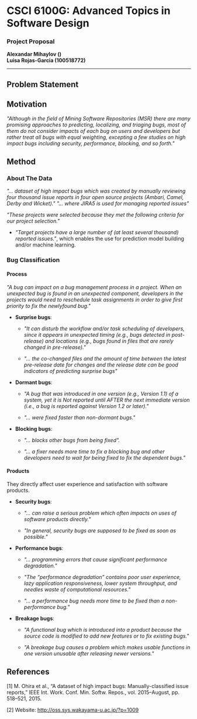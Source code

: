 # CSCI 6100G: Advanced Topics in Software Design

### Project Proposal 

**Alexandar Mihaylov ()**<br>
**Luisa Rojas-Garcia (100518772)**

---

## Problem Statement

## Motivation

*"Although in the field of Mining Software Repositories (MSR) there are many promising approaches to predicting, localizing, and triaging bugs, most of them do not consider impacts of each bug on users and developers but rather treat all bugs with equal weighting, excepting a few studies on high impact bugs including security, performance, blocking, and so forth."*

## Method

### About The Data

*"... dataset of high impact bugs which was created by manually reviewing four thousand issue reports in four open source projects (Ambari, Camel, Derby and Wicket)."* *"... where JIRA5 is used for managing reported
issues"*

*"These projects were selected because they met the following criteria for our project selection."*

- *"Target projects have a large number of (at least several thousand) reported issues."*, which enables the use for prediction model building and/or machine learning.

### Bug Classification

#### Process

*"A bug can impact on a bug management process in a project. When an unexpected bug is found in an unexpected component, developers in the projects would need to reschedule task assignments in order to give first priority to fix the newlyfound bug."*

- **Surprise bugs**:

	- *"It can disturb the workflow and/or task scheduling of developers, since it appears in unexpected timing (e.g., bugs detected in post-release) and locations (e.g., bugs found in files that are rarely changed in pre-release)."*
	
	- *"... the co-changed files and the amount of time between the latest pre-release date for changes and the release date can be good indicators of predicting surprise bugs"*

- **Dormant bugs**: 
	
	- *"A bug that was introduced in one version (e.g., Version 1.1) of a system, yet it is Not reported until AFTER the next immediate version (i.e., a bug is reported against Version 1.2 or later)."*
	
	- *"... were fixed faster than non-dormant bugs."*
	
- **Blocking bugs**: 

	- *"... blocks other bugs from being fixed".*
	
	- *"... a fixer needs more time to fix a blocking bug and other developers need to wait for being fixed to fix the dependent bugs."*

#### Products

They directly affect user experience and satisfaction with software products.

- **Security bugs**:
	
	- *"... can raise a serious problem which often impacts on uses of software products directly."*
	
	- *"In general, security bugs are supposed to be fixed as soon as possible."*
	
- **Performance bugs**: 

	- *"... programming errors that cause significant performance degradation."*

	- *"The “performance degradation” contains poor user experience, lazy application responsiveness, lower system throughput, and needles waste of computational resources."*

	- *"... a performance bug needs more time to be fixed than a non-performance bug."*

- **Breakage bugs**:

	- *"A functional bug which is introduced into a product because the source code is modified to add new features or to fix existing bugs."*

	- *"A breakage bug causes a problem which makes usable functions in one version unusable after releasing newer versions."*

## References

[1] M. Ohira et al., “A dataset of high impact bugs: Manually-classified issue reports,” IEEE Int. Work. Conf. Min. Softw. Repos., vol. 2015–August, pp. 518–521, 2015.

[2] Website: http://oss.sys.wakayama-u.ac.jp/?p=1009